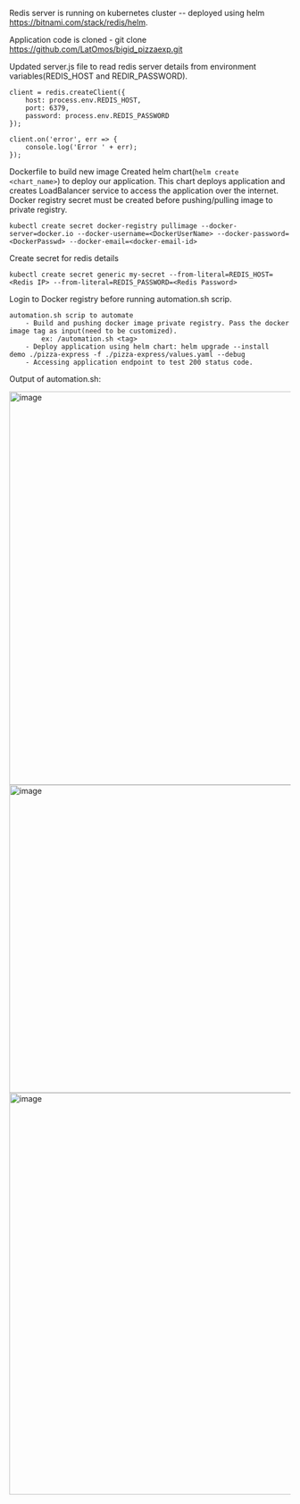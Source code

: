 Redis server is running on kubernetes cluster -- deployed using helm https://bitnami.com/stack/redis/helm.

Application code is cloned - git clone https://github.com/LatOmos/bigid_pizzaexp.git

Updated server.js file to read redis server details from environment variables(REDIS_HOST and REDIR_PASSWORD).

```
client = redis.createClient({
    host: process.env.REDIS_HOST,
    port: 6379,
    password: process.env.REDIS_PASSWORD
});

client.on('error', err => {
    console.log('Error ' + err);
});
```
Dockerfile to build new image
Created helm chart(```helm create <chart_name>```) to deploy our application. This chart deploys application and creates LoadBalancer service to access the application over the internet.
Docker registry secret must be created before pushing/pulling image to private registry.

    kubectl create secret docker-registry pullimage --docker-server=docker.io --docker-username=<DockerUserName> --docker-password=<DockerPasswd> --docker-email=<docker-email-id> 
    
Create secret for redis details
```
kubectl create secret generic my-secret --from-literal=REDIS_HOST=<Redis IP> --from-literal=REDIS_PASSWORD=<Redis Password>     
```

Login to Docker registry before running automation.sh scrip.     
```
automation.sh scrip to automate
    - Build and pushing docker image private registry. Pass the docker image tag as input(need to be customized).
        ex: /automation.sh <tag>
    - Deploy application using helm chart: helm upgrade --install  demo ./pizza-express -f ./pizza-express/values.yaml --debug
    - Accessing application endpoint to test 200 status code.
```

Output of automation.sh:


<img width="704" alt="image" src="https://user-images.githubusercontent.com/88339614/155887065-315ecf97-5903-4962-a25f-886a2e780628.png">

<img width="551" alt="image" src="https://user-images.githubusercontent.com/88339614/155887179-c71a07cd-3f98-4a81-9080-0af52c054881.png">

<img width="719" alt="image" src="https://user-images.githubusercontent.com/88339614/155887378-c511636a-e073-4675-904c-6260b25ff4b2.png">
